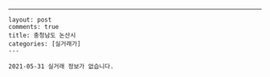 ---
    layout: post
    comments: true
    title: 충청남도 논산시
    categories: [실거래가]
    ---

    2021-05-31 실거래 정보가 없습니다.

    